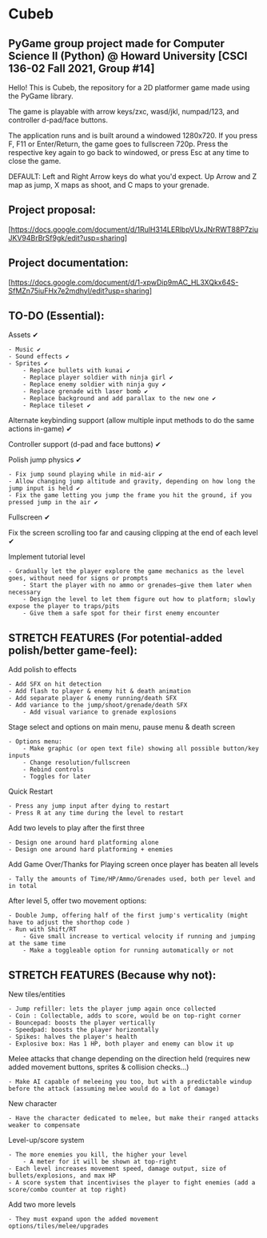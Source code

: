 # Cubeb
## PyGame group project made for Computer Science II (Python) @ Howard University [CSCI 136-02 Fall 2021, Group #14]

Hello! This is Cubeb, the repository for a 2D platformer game made using the PyGame library.

The game is playable with arrow keys/zxc, wasd/jkl, numpad/123, and controller d-pad/face buttons.

The application runs and is built around a windowed 1280x720. 
If you press F, F11 or Enter/Return, the game goes to fullscreen 720p.
Press the respective key again to go back to windowed, or press Esc at any time to close the game.

DEFAULT:
Left and Right Arrow keys do what you'd expect. 
Up Arrow and Z map as jump, X maps as shoot, and C maps to your grenade.

## Project proposal: 
[https://docs.google.com/document/d/1RulH314LERlbpVUxJNrRWT88P7ziuJKV94BrBrSf9gk/edit?usp=sharing]

## Project documentation: 
[https://docs.google.com/document/d/1-xpwDip9mAC_HL3XQkx64S-SfMZn75iuFHx7e2mdhyI/edit?usp=sharing]

## TO-DO (Essential):


Assets ✔

    - Music ✔
	- Sound effects ✔
	- Sprites ✔
        - Replace bullets with kunai ✔
        - Replace player soldier with ninja girl ✔
		- Replace enemy soldier with ninja guy ✔
        - Replace grenade with laser bomb ✔
        - Replace background and add parallax to the new one ✔
        - Replace tileset ✔

Alternate keybinding support (allow multiple input methods to do the same actions in-game) ✔

Controller support (d-pad and face buttons) ✔

Polish jump physics ✔

	- Fix jump sound playing while in mid-air ✔
	- Allow changing jump altitude and gravity, depending on how long the jump input is held ✔
	- Fix the game letting you jump the frame you hit the ground, if you pressed jump in the air ✔

Fullscreen ✔

Fix the screen scrolling too far and causing clipping at the end of each level ✔

Implement tutorial level

	- Gradually let the player explore the game mechanics as the level goes, without need for signs or prompts
		- Start the player with no ammo or grenades—give them later when necessary
		- Design the level to let them figure out how to platform; slowly expose the player to traps/pits
		- Give them a safe spot for their first enemy encounter



## STRETCH FEATURES (For potential-added polish/better game-feel):


Add polish to effects

	- Add SFX on hit detection
	- Add flash to player & enemy hit & death animation
	- Add separate player & enemy running/death SFX
	- Add variance to the jump/shoot/grenade/death SFX
		- Add visual variance to grenade explosions

Stage select and options on main menu, pause menu & death screen

	- Options menu:
		- Make graphic (or open text file) showing all possible button/key inputs
		- Change resolution/fullscreen
		- Rebind controls
		- Toggles for later

Quick Restart
	
	- Press any jump input after dying to restart
	- Press R at any time during the level to restart
		
Add two levels to play after the first three

	- Design one around hard platforming alone
	- Design one around hard platforming + enemies

Add Game Over/Thanks for Playing screen once player has beaten all levels

	- Tally the amounts of Time/HP/Ammo/Grenades used, both per level and in total

After level 5, offer two movement options:

	- Double Jump, offering half of the first jump's verticality (might have to adjust the shorthop code )
	- Run with Shift/RT
		- Give small increase to vertical velocity if running and jumping at the same time
		- Make a toggleable option for running automatically or not

## STRETCH FEATURES (Because why not):

New tiles/entities

	- Jump refiller: lets the player jump again once collected
	- Coin : Collectable, adds to score, would be on top-right corner
	- Bouncepad: boosts the player vertically
	- Speedpad: boosts the player horizontally
	- Spikes: halves the player's health
	- Explosive box: Has 1 HP, both player and enemy can blow it up


Melee attacks that change depending on the direction held (requires new added movement buttons, sprites & collision checks...)

	- Make AI capable of meleeing you too, but with a predictable windup before the attack (assuming melee would do a lot of damage)
	
New character

	- Have the character dedicated to melee, but make their ranged attacks weaker to compensate

Level-up/score system

	- The more enemies you kill, the higher your level 
		- A meter for it will be shown at top-right
	- Each level increases movement speed, damage output, size of bullets/explosions, and max HP
	- A score system that incentivises the player to fight enemies (add a score/combo counter at top right)

Add two more levels 

	- They must expand upon the added movement options/tiles/melee/upgrades
